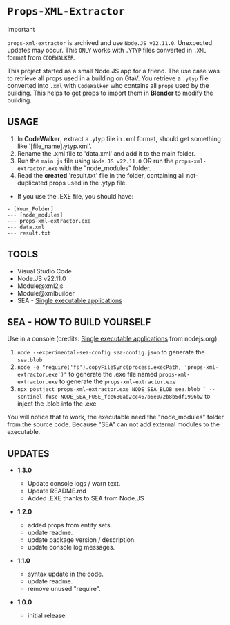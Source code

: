 # `Props-XML-Extractor`

> [!IMPORTANT]
> `props-xml-extractor` is archived and use `Node.JS v22.11.0`. Unexpected updates may occur. This `ONLY` works with `.YTYP` files converted in `.XML` format from `CODEWALKER`.

This project started as a small Node.JS app for a friend. The use case was to retrieve all props used in a building on GtaV.
You retrieve a `.ytyp` file converted into `.xml` with `CodeWalker` who contains all `props` used by the building.
This helps to get props to import them in **Blender** to modify the building.

## USAGE

1. In **CodeWalker**, extract a .ytyp file in .xml format, should get something like '[file_name].ytyp.xml'.
2. Rename the .xml file to 'data.xml' and add it to the main folder.
3. Run the `main.js` file using `Node.JS v22.11.0` OR run the `props-xml-extractor.exe` with the "node_modules" folder.
4. Read the **created** 'result.txt' file in the folder, containing all not-duplicated props used in the .ytyp file.

- If you use the .EXE file, you should have:
```
- [Your_Folder]
--- [node_modules]
--- props-xml-extractor.exe
--- data.xml
--- result.txt
```

## TOOLS

- Visual Studio Code
- Node.JS v22.11.0
- Module@xml2js
- Module@xmlbuilder
- SEA - [Single executable applications](https://nodejs.org/api/single-executable-applications.html)

## SEA - HOW TO BUILD YOURSELF

Use in a console (credits: [Single executable applications](https://nodejs.org/api/single-executable-applications.html) from nodejs.org)
1. ```node --experimental-sea-config sea-config.json``` to generate the `sea.blob`
2. ```node -e "require('fs').copyFileSync(process.execPath, 'props-xml-extractor.exe')"``` to generate the .exe file named `props-xml-extractor.exe` to generate the `props-xml-extractor.exe`
3. ```npx postject props-xml-extractor.exe NODE_SEA_BLOB sea.blob ` --sentinel-fuse NODE_SEA_FUSE_fce680ab2cc467b6e072b8b5df1996b2``` to inject the .blob into the .exe

You will notice that to work, the executable need the "node_modules" folder from the source code. Because "SEA" can not add external modules to the executable.

## UPDATES

- **1.3.0**
    - Update console logs / warn text.
    - Update README.md
    - Added .EXE thanks to SEA from Node.JS

- **1.2.0**
    - added props from entity sets.
    - update readme.
    - update package version / description.
    - update console log messages.

- **1.1.0**
    - syntax update in the code.
    - update readme.
    - remove unused "require".

- **1.0.0**
    - initial release.
